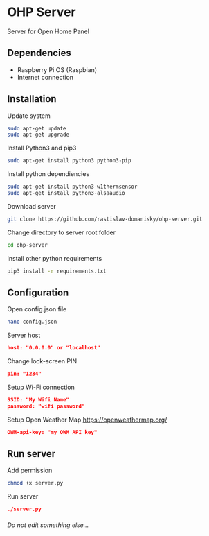 # OHP Server

Server for Open Home Panel

## Dependencies

* Raspberry Pi OS (Raspbian)
* Internet connection

## Installation

Update system
```bash
sudo apt-get update
sudo apt-get upgrade
```
Install Python3 and pip3
```bash
sudo apt-get install python3 python3-pip
```
Install python dependiencies
```bash
sudo apt-get install python3-w1thermsensor
sudo apt-get install python3-alsaaudio
```
Download server
```bash
git clone https://github.com/rastislav-domanisky/ohp-server.git
```
Change directory to server root folder
```bash
cd ohp-server
```
Install other python requirements
```bash
pip3 install -r requirements.txt
```

## Configuration

Open config.json file
```bash
nano config.json
```
Server host
```json
host: "0.0.0.0" or "localhost"
```
Change lock-screen PIN
```json
pin: "1234"
```
Setup Wi-Fi connection
```json
SSID: "My Wifi Name"
password: "wifi password"
```
Setup Open Weather Map
https://openweathermap.org/
```json
OWM-api-key: "my OWM API key"
```

## Run server
Add permission
```bash
chmod +x server.py
```
Run server
```json
./server.py
```

###### Do not edit something else...
